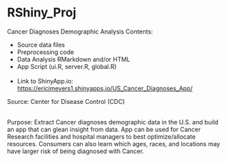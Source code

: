 # RShiny_Proj
Cancer Diagnoses Demographic Analysis
Contents: <br>
- Source data files <br>
- Preprocessing code <br>
- Data Analysis RMarkdown and/or HTML <br>
- App Script (ui.R, server.R, global.R)<br><br>
- Link to ShinyApp.io: https://ericjmeyers1.shinyapps.io/US_Cancer_Diagnoses_App/

Source: Center for Disease Control (CDC)<br><br>


Purpose: Extract Cancer diagnoses demographic data in the U.S. and build an app that can glean insight from data. App can be used for Cancer Research facilities and hospital managers to best optimize/allocate resources. Consumers can also learn which ages, races, and locations may have larger risk of being diagnosed with Cancer.
